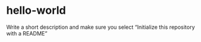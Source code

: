 # hello-world
Write a short description and make sure you select “Initialize this repository with a README”
